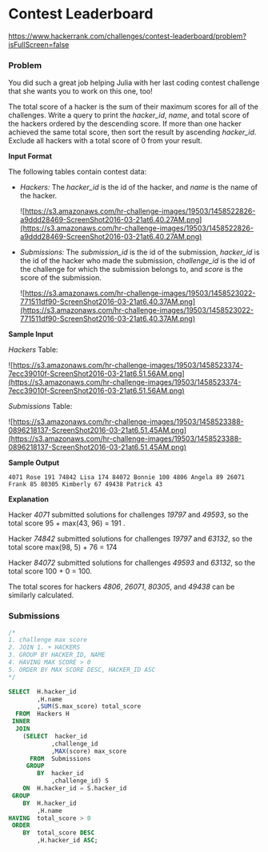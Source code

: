 # Contest Leaderboard

https://www.hackerrank.com/challenges/contest-leaderboard/problem?isFullScreen=false

### Problem

You did such a great job helping Julia with her last coding contest challenge that she wants you to work on this one, too!

The total score of a hacker is the sum of their maximum scores for all of the challenges. Write a query to print the *hacker_id*, *name*, and total score of the hackers ordered by the descending score. If more than one hacker achieved the same total score, then sort the result by ascending *hacker_id*. Exclude all hackers with a total score of 0 from your result.

**Input Format**

The following tables contain contest data:

- *Hackers:* The *hacker_id* is the id of the hacker, and *name* is the name of the hacker.
    
    ![https://s3.amazonaws.com/hr-challenge-images/19503/1458522826-a9ddd28469-ScreenShot2016-03-21at6.40.27AM.png](https://s3.amazonaws.com/hr-challenge-images/19503/1458522826-a9ddd28469-ScreenShot2016-03-21at6.40.27AM.png)
    
- *Submissions:* The *submission_id* is the id of the submission, *hacker_id* is the id of the hacker who made the submission, *challenge_id* is the id of the challenge for which the submission belongs to, and *score* is the score of the submission.
    
    ![https://s3.amazonaws.com/hr-challenge-images/19503/1458523022-771511df90-ScreenShot2016-03-21at6.40.37AM.png](https://s3.amazonaws.com/hr-challenge-images/19503/1458523022-771511df90-ScreenShot2016-03-21at6.40.37AM.png)
    

**Sample Input**

*Hackers* Table:

![https://s3.amazonaws.com/hr-challenge-images/19503/1458523374-7ecc39010f-ScreenShot2016-03-21at6.51.56AM.png](https://s3.amazonaws.com/hr-challenge-images/19503/1458523374-7ecc39010f-ScreenShot2016-03-21at6.51.56AM.png)

*Submissions* Table:

![https://s3.amazonaws.com/hr-challenge-images/19503/1458523388-0896218137-ScreenShot2016-03-21at6.51.45AM.png](https://s3.amazonaws.com/hr-challenge-images/19503/1458523388-0896218137-ScreenShot2016-03-21at6.51.45AM.png)

**Sample Output**

`4071 Rose 191
74842 Lisa 174
84072 Bonnie 100
4806 Angela 89
26071 Frank 85
80305 Kimberly 67
49438 Patrick 43`

**Explanation**

Hacker *4071* submitted solutions for challenges *19797* and *49593*, so the total score 95 + max(43, 96) = 191 .

Hacker *74842* submitted solutions for challenges *19797* and *63132*, so the total score max(98, 5) + 76 = 174

Hacker *84072* submitted solutions for challenges *49593* and *63132*, so the total score 100 + 0 = 100.

The total scores for hackers *4806*, *26071*, *80305*, and *49438* can be similarly calculated.

### Submissions

```sql
/*
1. challenge max score
2. JOIN 1. + HACKERS
3. GROUP BY HACKER_ID, NAME
4. HAVING MAX SCORE > 0
5. ORDER BY MAX SCORE DESC, HACKER_ID ASC
*/

SELECT  H.hacker_id
        ,H.name
        ,SUM(S.max_score) total_score
  FROM  Hackers H
 INNER
  JOIN
    (SELECT  hacker_id
            ,challenge_id
            ,MAX(score) max_score
      FROM  Submissions
     GROUP
        BY  hacker_id
            ,challenge_id) S
    ON  H.hacker_id = S.hacker_id
 GROUP
    BY  H.hacker_id
        ,H.name
HAVING  total_score > 0
 ORDER
    BY  total_score DESC
        ,H.hacker_id ASC;
```